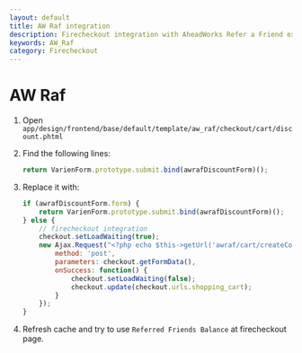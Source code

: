 ```yaml
---
layout: default
title: AW Raf integration
description: Firecheckout integration with AheadWorks Refer a Friend extension
keywords: AW_Raf
category: Firecheckout
---
```


# AW Raf

 1. Open `app/design/frontend/base/default/template/aw_raf/checkout/cart/discount.phtml`
 2. Find the following lines:

    ```js
    return VarienForm.prototype.submit.bind(awrafDiscountForm)();
    ```

 3. Replace it with:

    ```js
    if (awrafDiscountForm.form) {
        return VarienForm.prototype.submit.bind(awrafDiscountForm)();
    } else {
        // firecheckout integration
        checkout.setLoadWaiting(true);
        new Ajax.Request("<?php echo $this->getUrl('awraf/cart/createCoupon') ?>", {
            method: 'post',
            parameters: checkout.getFormData(),
            onSuccess: function() {
                checkout.setLoadWaiting(false);
                checkout.update(checkout.urls.shopping_cart);
            }
        });
    }
    ```

 4. Refresh cache and try to use `Referred Friends Balance` at firecheckout page.

